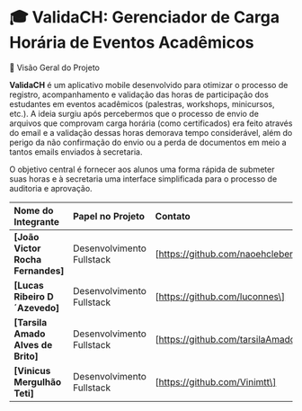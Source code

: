 # 🎓 ValidaCH: Gerenciador de Carga Horária de Eventos Acadêmicos

🌟 Visão Geral do Projeto

__ValidaCH__ é um aplicativo mobile desenvolvido para otimizar o processo de registro, acompanhamento e validação das horas de participação dos estudantes em eventos acadêmicos (palestras, workshops, minicursos, etc.).
A ideia surgiu após percebermos que o processo de envio de arquivos que comprovam carga horária (como certificados) era feito através do email e a validação dessas horas demorava tempo considerável, 
além do perigo da não confirmação do envio ou a perda de documentos em meio a tantos emails enviados à secretaria.

O objetivo central é fornecer aos alunos uma forma rápida de submeter suas horas e à secretaria uma interface simplificada para o processo de auditoria e aprovação.

| Nome do Integrante | Papel no Projeto | Contato| 
| :--- | :--- | :--- | 
| **\[João Victor Rocha Fernandes\]** | Desenvolvimento Fullstack | \[https://github.com/naoehcleber\] |
| **\[Lucas Ribeiro D´Azevedo\]** | Desenvolvimento Fullstack | \[https://github.com/luconnes\] |
| **\[Tarsila Amado Alves de Brito\]** | Desenvolvimento Fullstack | \[https://github.com/tarsilaAmado\] |
| **\[Vinicus Mergulhão Teti\]** | Desenvolvimento Fullstack | \[https://github.com/Vinimtt\] |
